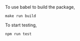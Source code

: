 To use babel to build the package,

```
make run build
```

To start testing,

```
npm run test
```

